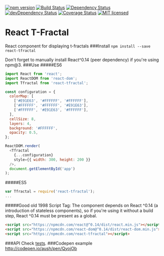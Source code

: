 [![npm version](https://img.shields.io/npm/v/react-tfractal.svg?style=flat-square)](https://www.npmjs.com/package/react-tfractal) [![Build Status](https://img.shields.io/travis/aush/react-tfractal.svg?style=flat-square)](https://travis-ci.org/aush/react-tfractal) [![Dependency Status](https://img.shields.io/david/aush/react-tfractal.svg?style=flat-square)](https://david-dm.org/aush/react-tfractal) [![devDependency Status](https://img.shields.io/david/dev/aush/react-tfractal.svg?style=flat-square)](https://david-dm.org/aush/react-tfractal#info=devDependencies) [![Coverage Status](https://img.shields.io/coveralls/aush/react-tfractal.svg?style=flat-square)](https://coveralls.io/github/aush/react-tfractal?branch=master) [![MIT licensed](https://img.shields.io/badge/license-MIT-blue.svg?style=flat-square)](https://raw.githubusercontent.com/aush/react-tfractal/master/LICENSE)

# React T-Fractal
React component for displaying t-fractals
###Install
`npm install --save react-tfractal`

Don't forget to manually install React^0.14 (peer dependency) if you're using npm@3.
###Use
#####ES6
```javascript
import React from 'react';
import ReactDOM from 'react-dom';
import Tfractal from 'react-tfractal';

const configuration = {
  colorMap: [
    ['#E91E63', '#FFFFFF', '#FFFFFF'],
    ['#FFFFFF', '#FFFFFF', '#E91E63'],
    ['#FFFFFF', '#E91E63', '#FFFFFF'],
  ],
  cellSize: 8,
  layers: 4,
  background: '#FFFFFF',
  opacity: 0.5,
};

ReactDOM.render(
  <Tfractal
    {...configuration}
    style={{ width: 300, height: 200 }}
  />,
  document.getElementById('app')
);
```
#####ES5
```javascript
var Tfractal = require('react-tfractal');
...
```
#####Good old 1998 Script Tag:
The component depends on React ^0.14 (a introduction of stateless components), so if you're using it without a build step, React ^0.14 must be present as a global.
````html
<script src="https://npmcdn.com/react@^0.14/dist/react.min.js"></script>
<script src="https://npmcdn.com/react-dom@^0.14/dist/react-dom.min.js"></script>
<script src="https://npmcdn.com/react-tfractal"></script>
````
###API
Check [tests](/test/tfractal.spec.js).
###Codepen example
http://codepen.io/aush/pen/QyojOb
